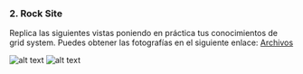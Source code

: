 ### 2. Rock Site

Replica las siguientes vistas poniendo en práctica tus conocimientos de grid system. Puedes obtener las fotografías en el siguiente enlace:
[Archivos](https://drive.google.com/drive/folders/1i9wBosEqkP3LEwBsB-T8089-NY5rhZuN?usp=sharing)

![alt text](https://i.imgur.com/mMPnliD.png)
![alt text](https://i.imgur.com/ADtbHKP.png)
